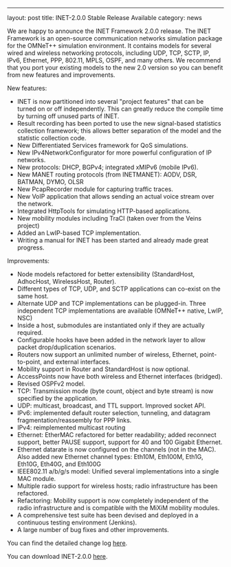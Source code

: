---
layout: post
title: INET-2.0.0 Stable Release Available
category: news

We are happy to announce the INET Framework 2.0.0 release. The INET
Framework is an open-source communication networks simulation package for
the OMNeT++ simulation environment. It contains models for several wired
and wireless networking protocols, including UDP, TCP, SCTP, IP, IPv6,
Ethernet, PPP, 802.11, MPLS, OSPF, and many others. We recommend that you
port your existing models to the new 2.0 version so you can benefit from
new features and improvements.

New features:

*   INET is now partitioned into several "project features" that can be turned on or off independently. This can greatly reduce the compile time by turning off unused parts of INET.
*   Result recording has been ported to use the new signal-based statistics collection framework; this allows better separation of the model and the statistic collection code.
*   New Differentiated Services framework for QoS simulations.
*   New IPv4NetworkConfigurator for more powerful configuration of IP networks.
*   New protocols: DHCP, BGPv4; integrated xMIPv6 (mobile IPv6).
*   New MANET routing protocols (from INETMANET): AODV, DSR, BATMAN, DYMO, OLSR
*   New PcapRecorder module for capturing traffic traces.
*   New VoIP application that allows sending an actual voice stream over the network.
*   Integrated HttpTools for simulating HTTP-based applications.
*   New mobility modules including TraCI (taken over from the Veins project)
*   Added an LwIP-based TCP implementation.
*   Writing a manual for INET has been started and already made great progress.

Improvements:

*   Node models refactored for better extensibility (StandardHost, AdhocHost, WirelessHost, Router).
*   Different types of TCP, UDP, and SCTP applications can co-exist on the same host.
*   Alternate UDP and TCP implementations can be plugged-in. Three independent TCP implementations are available (OMNeT++ native, LwIP, NSC)
*   Inside a host, submodules are instantiated only if they are actually required.
*   Configurable hooks have been added in the network layer to allow packet drop/duplication scenarios.
*   Routers now support an unlimited number of wireless, Ethernet, point-to-point, and external interfaces.
*   Mobility support in Router and StandardHost is now optional.
*   AccessPoints now have both wireless and Ethernet interfaces (bridged).
*   Revised OSPFv2 model.
*   TCP: Transmission mode (byte count, object and byte stream) is now specified by the application.
*   UDP: multicast, broadcast, and TTL support. Improved socket API.
*   IPv6: implemented default router selection, tunneling, and datagram fragmentation/reassembly for PPP links.
*   IPv4: reimplemented multicast routing
*   Ethernet: EtherMAC refactored for better readability; added reconnect support, better PAUSE support, support for 40 and 100 Gigabit Ethernet.
*   Ethernet datarate is now configured on the channels (not in the MAC). Also added new Ethernet channel types: Eth10M, Eth100M, Eth1G, Eth10G, Eth40G, and Eth100G
*   IEEE802.11 a/b/g/s model: Unified several implementations into a single MAC module.
*   Multiple radio support for wireless hosts; radio infrastructure has been refactored.
*   Refactoring: Mobility support is now completely independent of the radio infrastructure and is compatible with the MiXiM mobility modules.
*   A comprehensive test suite has been devised and deployed in a continuous testing environment (Jenkins).
*   A large number of bug fixes and other improvements.

You can find the detailed change log [here](https://github.com/inet-framework/inet/blob/v2.0.0/WHATSNEW).

You can download INET-2.0.0 [here](/Download.html).